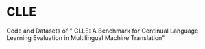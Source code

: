 # CLLE
Code and Datasets of " CLLE: A Benchmark for Continual Language Learning Evaluation in Multilingual Machine Translation"
